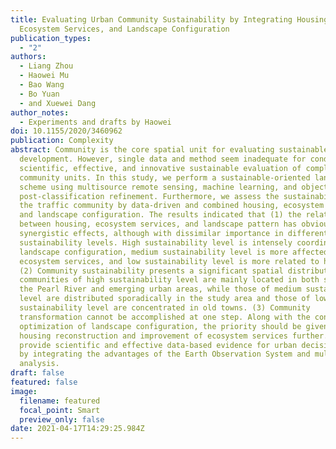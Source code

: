 ```yaml
---
title: Evaluating Urban Community Sustainability by Integrating Housing,
  Ecosystem Services, and Landscape Configuration
publication_types:
  - "2"
authors:
  - Liang Zhou
  - Haowei Mu
  - Bao Wang
  - Bo Yuan
  - and Xuewei Dang
author_notes:
  - Experiments and drafts by Haowei
doi: 10.1155/2020/3460962
publication: Complexity
abstract: Community is the core spatial unit for evaluating sustainable
  development. However, single data and method seem inadequate for conducting a
  scientific, effective, and innovative sustainable evaluation of complex
  community units. In this study, we perform a sustainable-oriented land use
  scheme using multisource remote sensing, machine learning, and object-based
  post-classification refinement. Furthermore, we assess the sustainability of
  the traffic community by data-driven and combined housing, ecosystem services,
  and landscape configuration. The results indicated that (1) the relationship
  between housing, ecosystem services, and landscape pattern has obvious
  synergistic effects, although with dissimilar importance in different
  sustainability levels. High sustainability level is intensely coordinated with
  landscape configuration, medium sustainability level is more affected by
  ecosystem services, and low sustainability level is more related to housing.
  (2) Community sustainability presents a significant spatial distribution. The
  communities of high sustainability level are mainly located in both sides of
  the Pearl River and emerging urban areas, while those of medium sustainability
  level are distributed sporadically in the study area and those of low
  sustainability level are concentrated in old towns. (3) Community
  transformation cannot be accomplished at one step. Along with the continuous
  optimization of landscape configuration, the priority should be given to
  housing reconstruction and improvement of ecosystem services further. We
  provide scientific and effective data-based evidence for urban decision-makers
  by integrating the advantages of the Earth Observation System and multifactor
  analysis.
draft: false
featured: false
image:
  filename: featured
  focal_point: Smart
  preview_only: false
date: 2021-04-17T14:29:25.984Z
---
```

